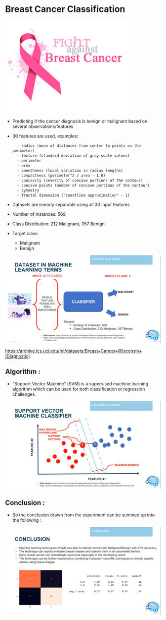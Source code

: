 # Breast Cancer Classification

![github-small](https://github.com/SaquibAnwar/breast-cancer-classification/blob/master/images/cancer.png?raw=truepng)


- Predicting if the cancer diagnosis is benign or malignant based on several observations/features
- 30 features are used, examples:

        - radius (mean of distances from center to points on the perimeter)
        - texture (standard deviation of gray-scale values)
        - perimeter
        - area
        - smoothness (local variation in radius lengths)
        - compactness (perimeter^2 / area - 1.0)
        - concavity (severity of concave portions of the contour)
        - concave points (number of concave portions of the contour)
        - symmetry
        - fractal dimension ("coastline approximation" - 1)

- Datasets are linearly separable using all 30 input features
- Number of Instances: 569
- Class Distribution: 212 Malignant, 357 Benign
- Target class:
  * Malignant
  * Benign


![github-small](https://github.com/SaquibAnwar/breast-cancer-classification/blob/master/images/img1.png?raw=truepng)

https://archive.ics.uci.edu/ml/datasets/Breast+Cancer+Wisconsin+(Diagnostic)



## Algorithm :

- “Support Vector Machine” (SVM) is a supervised machine learning algorithm which can be used for both classification or regression challenges.

![github-small](https://github.com/SaquibAnwar/breast-cancer-classification/blob/master/images/img2.png?raw=truepng)


## Conclusion :
- So the conclusion drawn from the experiment can be summed up into the following :

![github-small](https://github.com/SaquibAnwar/breast-cancer-classification/blob/master/images/img3.png?raw=truepng)
